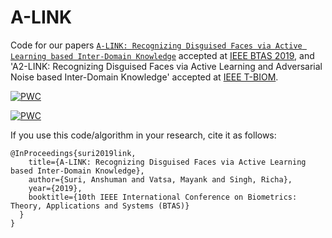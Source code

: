 # A-LINK

Code for our papers [`A-LINK: Recognizing Disguised Faces via Active Learning based Inter-Domain Knowledge`](http://iab-rubric.org/papers/2019_BTAS_ALINK.pdf) accepted at [IEEE BTAS 2019](http://ieee-biometrics.org/btas2019/), and 'A2-LINK: Recognizing Disguised Faces via Active Learning and Adversarial Noise based Inter-Domain Knowledge' accepted at [IEEE T-BIOM](http://tbiom.ieee-biometrics.org/).

[![PWC](https://img.shields.io/endpoint.svg?url=https://paperswithcode.com/badge/a-link-recognizing-disguised-faces-via-active/heterogeneous-face-recognition-on-cmu-mpie)](https://paperswithcode.com/sota/heterogeneous-face-recognition-on-cmu-mpie?p=a-link-recognizing-disguised-faces-via-active)

[![PWC](https://img.shields.io/endpoint.svg?url=https://paperswithcode.com/badge/a-link-recognizing-disguised-faces-via-active/heterogeneous-face-recognition-on-disguised)](https://paperswithcode.com/sota/heterogeneous-face-recognition-on-disguised?p=a-link-recognizing-disguised-faces-via-active)

If you use this code/algorithm in your research, cite it as follows:

```
@InProceedings{suri2019link,
    title={A-LINK: Recognizing Disguised Faces via Active Learning based Inter-Domain Knowledge},
    author={Suri, Anshuman and Vatsa, Mayank and Singh, Richa},
    year={2019},
    booktitle={10th IEEE International Conference on Biometrics: Theory, Applications and Systems (BTAS)}
  }
}
```
